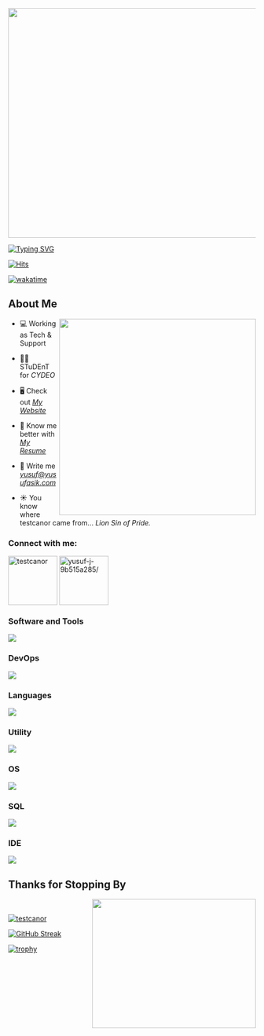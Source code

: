 <img src="https://media1.tenor.com/m/SfbSqMeOrVoAAAAC/iamtheonewhogetstodecide-escanor.gif" width="850" height="468" />

[![Typing SVG](https://readme-typing-svg.herokuapp.com?font=Fira+Code&weight=500&size=25&duration=3500&pause=500&color=F7C907FF&width=1020&lines=%22Somewhere%2C+something+incredible+is+waiting+to+be+known.%22;-+Carl+Sagan)](https://git.io/typing-svg)

[![Hits](https://hits.seeyoufarm.com/api/count/incr/badge.svg?url=https%3A%2F%2Fgithub.com%2Fvelespitt&count_bg=%2379C83D&title_bg=%23555555&icon=github.svg&icon_color=%23E7E7E7&title=views&edge_flat=false)](https://hits.seeyoufarm.com)

[![wakatime](https://wakatime.com/badge/user/f99d7866-1d07-4ef1-a2c2-8207361ca02e.svg)](https://wakatime.com/@f99d7866-1d07-4ef1-a2c2-8207361ca02e)
<h2> About Me</h2>

<img align="right" src="https://user-images.githubusercontent.com/74038190/212748830-4c709398-a386-4761-84d7-9e10b98fbe6e.gif" width="400">

- 💻 Working as Tech & Support

- 👨‍💻 STuDEnT for *CYDEO*

- 🖥️ Check out *[My Website](https://yusufasik.com)* 

- 📄 Know me better with *[My Resume](https://read.cv/velespit)*

- 📧 Write me *yusuf@yusufasik.com*

- ☀️ You know where testcanor came from... *Lion Sin of Pride.*


  
<h3 align="left">Connect with me:</h3>
<p align="left">
<a href="https://twitter.com/testcanor" target="blank"><img align="center" src="https://user-images.githubusercontent.com/74038190/235294011-b8074c31-9097-4a65-a594-4151b58743a8.gif" alt="testcanor" height="100" width="100" /></a>
<a href="https://linkedin.com/in/velespit/" target="blank"><img align="center" src="https://user-images.githubusercontent.com/74038190/235294012-0a55e343-37ad-4b0f-924f-c8431d9d2483.gif" alt="yusuf-j-9b515a285/" height="100" width="100" /></a>
</p>

<h3 align="left">Software and Tools</h3>
<p align="left">
  <a href="https://skillicons.dev">
    <img src="https://skillicons.dev/icons?i=selenium,cypress,gherkin,jenkins,maven,jest,postman"/>
  </a>
</p>

<h3 align="left">DevOps</h3>
<p align="left">
  <a href="https://skillicons.dev">
    <img src="https://skillicons.dev/icons?i=azure,aws,kubernetes,docker,git,debian,vercel"/>
  </a>
</p>

<h3 align="left">Languages</h3>
<p align="left">
  <a href="https://skillicons.dev">
    <img src="https://skillicons.dev/icons?i=java,py,js,ts,html" />
  </a>
</p>

<h3 align="left">Utility</h3>
<p align="left">
  <a href="https://skillicons.dev">
    <img src="https://skillicons.dev/icons?i=notion,obsidian,sublime,powershell"/>
  </a>
</p>

<h3 align="left">OS</h3>
<p align="left">
  <a href="https://skillicons.dev">
    <img src="https://skillicons.dev/icons?i=windows,ubuntu,arch"/>
  </a>
</p>

<h3 align="left">SQL</h3>
<p align="left">
  <a href="https://skillicons.dev">
    <img src="https://skillicons.dev/icons?i=mysql,postgres" />
  </a>
</p>

<h3 align="left">IDE</h3>
<p align="left">
  <a href="https://skillicons.dev">
    <img src="https://skillicons.dev/icons?i=idea,vscode,cursor"/>
  </a>
</p>

<h2>Thanks for Stopping By</h2>
<img align="right" src="https://github.com/Anmol-Baranwal/Cool-GIFs-For-GitHub/assets/74038190/0c7eb6ed-663b-4ce4-bfbd-18239a38ba1b" width="333" height="263" >
<br>

<p align="left"> <a href="https://twitter.com/testcanor" target="blank"><img src="https://img.shields.io/twitter/follow/testcanor?logo=twitter&style=for-the-badge" alt="testcanor" /></a> </p>

[![GitHub Streak](https://github-readme-streak-stats-wd48-ea73dlwgs-velespitts-projects.vercel.app?user=velespitt&theme=dark&hide_border=true&locale=tr)]((https://github-readme-streak-stats-wd48-ea73dlwgs-velespitts-projects.vercel.app?user=velespitt))

[![trophy](https://github-trophies.vercel.app/?username=velespitt&theme=onedark&title=MultiLanguage,LongTimeUser,Commits)](https://github.com/velespitt/github-trophies)

 <!--START_SECTION:waka-->

<!--END_SECTION:waka-->

